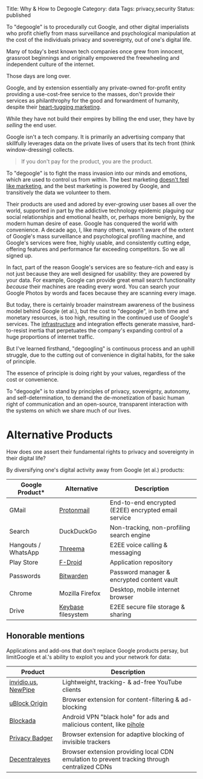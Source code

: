 Title: Why & How to Degoogle
Category: data
Tags: privacy,security
Status: published

To "degoogle" is to procedurally cut Google, and other
digital imperialists who profit chiefly from mass surveillance and psychological
manipulation at the cost of the individuals privacy and sovereignty, out of one's digital life.

Many of today's best known tech companies once grew from innocent, grassroot beginnings and originally empowered the freewheeling and independent culture of the internet. 

Those days are long over.

Google, and by extension essentially any private-owned for-profit entity
providing a use-cost-free service to the masses, don't provide their services
as philanthrophy for the good and forwardment of humanity, despite their [heart-tugging marketing](https://invidio.us/watch?v=6xSxXiHwMrg). 

While they have not build their empires by billing the end user, they have by _selling_ the end user.

Google isn't a tech company. It is primarily an advertising company that skillfully leverages data on the private lives of users that its tech front (think window-dressing) collects.   

> If you don't pay for the product, you are the product. 

To "degoogle" is to fight the mass invasion into our minds and emotions, which are used to control us from within. The best marketing [doesn't feel like marketing](https://invidio.us/watch?v=5MitZ-C0tgQ), and the best marketing is powered by Google, and transitively the data we volunteer to them. 

Their products are used and adored by ever-growing user bases all over the world, supported in part by the addictive technology epidemic plaguing our social relationships and emotional health, or, perhaps more benignly, by the modern human desire of ease. Google has conquered the world with convenience. A decade ago, I, like many others, wasn't aware of the extent of Google's mass surveillance and psychological profiling machine, and Google's services were free, highly usable, and consistently cutting edge, offering features and performance far exceeding competitors. So we all signed up. 

In fact, part of the reason Google's services are so feature-rich and easy is not just because they are well designed for usability: they are powered by your data. For example, Google can provide great email search functionality _because_ their machines are reading every word. You can search your Google Photos by words and faces because they are scanning every image. 

But today, there is certainly broader mainstream awareness of the business model behind Google (et al.), but the cost to "degoogle", in both time and monetary resources, is too high, resulting in the continued use of Google's services. The [infrastructure](https://www.redhat.com/en/command-line-heroes/season-3/the-infrastructure-effect) and integration effects generate massive, hard-to-resist inertia that perpetuates the company's expanding control of a huge proportions of internet traffic.

But I've learned firsthand, "degoogling" is continuous process and an uphill
struggle, due to the cutting out of convenience in digital habits, for the
sake of principle. 

The essence of principle is doing right by your values, regardless of the cost
or convenience.

To "degoogle" is to stand by principles of privacy, sovereignty, autonomy, and self-determination, to demand the de-monetization of basic human right of communication and an open-source, transparent interaction with the systems on which we share much of our lives.    

# Alternative Products 

How does one assert their fundamental rights to privacy and
sovereignty in their digital life? 

By diversifying one's digital activity away from Google (et al.) products:

| Google Product* | Alternative | Description | 
| --------------- | ----------- | ----------- | 
| GMail | [Protonmail](https://protonmail.com) | End-to-end encrypted (E2EE) encrypted email service |
| Search | DuckDuckGo | Non-tracking, non-profiling search engine |
| Hangouts / WhatsApp | [Threema](https://threema.ch) | E2EE voice calling & messaging |
| Play Store | [F-Droid](https://f-droid.org) | Application repository |
| Passwords | [Bitwarden](https://bitwarden.com/) | Password manager & encrypted content vault |
| Chrome | Mozilla Firefox | Desktop, mobile internet browser |
| Drive | [Keybase](https://keybase.io) filesystem | E2EE secure file storage & sharing |

## Honorable mentions

Applications and add-ons that don't replace Google products persay, but limitGoogle et al.'s ability to exploit you and your network for data: 

| Product | Description | 
| ------- | ----------- | 
| [invidio.us](https://invidio.us),  [NewPipe](https://newpipe.schabi.org/) | Lightweight, tracking- & ad-free YouTube clients |
| [uBlock Origin](https://github.com/gorhill/uBlock/) | Browser extension for content-filtering & ad-blocking | 
| [Blockada](https://blokada.org/) | Android VPN "black hole" for ads and malicious content, like [pihole](https://pi-hole.net/) |
| [Privacy Badger](https://www.eff.org/privacybadger) | Browser extension for adaptive blocking of invisible trackers |
| [Decentraleyes](https://decentraleyes.org/) | Browser extension providing local CDN emulation to prevent tracking through centralized CDNs |
